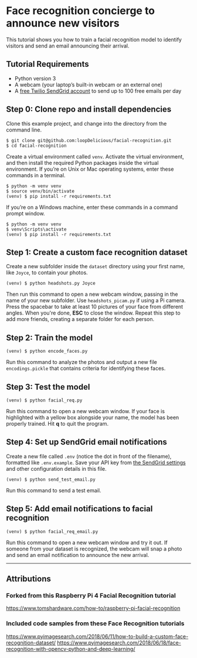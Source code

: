 
# Face recognition concierge to announce new visitors
This tutorial shows you how to train a facial recognition model to identify visitors and send an email announcing their arrival.

## Tutorial Requirements
- Python version 3
- A webcam (your laptop’s built-in webcam or an external one)
- A [free Twilio SendGrid account](https://signup.sendgrid.com/) to send up to 100 free emails per day

## Step 0: Clone repo and install dependencies
Clone this example project, and change into the directory from the command line.

    $ git clone git@github.com:loopDelicious/facial-recognition.git
    $ cd facial-recognition

Create a virtual environment called `venv`. Activate the virtual environment, and then install the required Python packages inside the virtual environment. If you’re on Unix or Mac operating systems, enter these commands in a terminal.

    $ python -m venv venv
    $ source venv/bin/activate
    (venv) $ pip install -r requirements.txt

If you’re on a Windows machine, enter these commands in a command prompt window.

    $ python -m venv venv
    $ venv\Scripts\activate
    (venv) $ pip install -r requirements.txt

## Step 1: Create a custom face recognition dataset
Create a new subfolder inside the `dataset` directory using your first name, like `Joyce`, to contain your photos.

    (venv) $ python headshots.py Joyce

Then run this command to open a new webcam window, passing in the name of your new subfolder. Use `headshots_picam.py` if using a Pi camera. Press the spacebar to take at least 10 pictures of your face from different angles. When you're done, **ESC** to close the window. Repeat this step to add more friends, creating a separate folder for each person.

## Step 2: Train the model

    (venv) $ python encode_faces.py

Run this command to analyze the photos and output a new file `encodings.pickle` that contains criteria for identifying these faces.

## Step 3: Test the model

    (venv) $ python facial_req.py

Run this command to open a new webcam window. If your face is highlighted with a yellow box alongside your name, the model has been properly trained. Hit **q** to quit the program.

## Step 4: Set up SendGrid email notifications
Create a new file called `.env` (notice the dot in front of the filename), formatted like `.env.example`. Save your API key from [the SendGrid settings](https://app.sendgrid.com/settings/api_keys) and other configuration details in this file.

    (venv) $ python send_test_email.py

Run this command to send a test email.

## Step 5: Add email notifications to facial recognition

    (venv) $ python facial_req_email.py

Run this command to open a new webcam window and try it out. If someone from your dataset is recognized, the webcam will snap a photo and send an email notification to announce the new arrival. 

---
## Attributions

### Forked from this Raspberry Pi 4 Facial Recognition tutorial
https://www.tomshardware.com/how-to/raspberry-pi-facial-recognition

### Included code samples from these Face Recognition tutorials
https://www.pyimagesearch.com/2018/06/11/how-to-build-a-custom-face-recognition-dataset/
https://www.pyimagesearch.com/2018/06/18/face-recognition-with-opencv-python-and-deep-learning/

